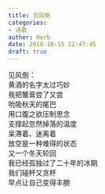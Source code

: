 ```yaml
---  
title: 见风倒  
categories:  
- 诗歌  
auther: Herb  
date: 2018-10-15 22:47:45  
draft: true
---  
```

见风倒：  
黄酒的名字太过巧妙  
我把蟹膏尝了又尝  
吮吸秋天的尾巴    
用口腹之欲压制思念  
支撑起忽然掉落的温度  
呆滞着、迷离着  
放空是一种难得的状态    
又一个冬天轮回  
我已经孤独过了二十年的冰期  
我们碰杯又贪杯  
早点让自己变得丰腴  
